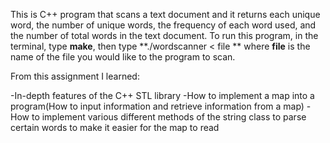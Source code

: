 This is C++ program that scans a text document and it returns each unique word, the number of unique words, the frequency of each word used, and the number of total words in the text document. To run this program, in the terminal, type **make**, then type **./wordscanner < file ** where **file** is the name of the file you would like to the program to scan.

From this assignment I learned:

-In-depth features of the C++ STL library
-How to implement a map into a program(How to input information and retrieve information from a map)
-How to implement various different methods of the string class to parse certain words to make it easier for the map to read
